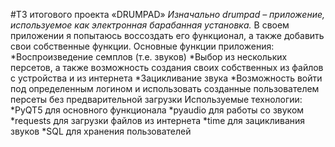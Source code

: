 #ТЗ итогового проекта «DRUMPAD»
_Изначально drumpad – приложение, используемое как электронная барабанная установка._ В своем приложении я попытаюсь воссоздать его функционал, а также добавить свои собственные функции.
Основные функции приложения:
*Воспроизведение семплов (т.е. звуков)
*Выбор из нескольких персетов, а также возможность создания своих собственных из файлов с устройства и из интернета
*Зацикливание звука
*Возможность войти под определенным логином и использовать созданные пользователем персеты без предварительной загрузки
Используемые технологии:
*PyQT5 для основного функционала
*pyaudio для работы со звуком
*requests для загрузки файлов из интернета
*time для зацикливания звуков
*SQL для хранения пользователей
